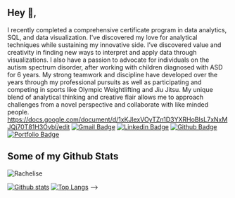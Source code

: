 ## Hey 👋, 
I recently completed a comprehensive certificate program in data analytics, SQL, and data visualization. I've discovered my love for analytical techniques while sustaining my innovative side. I’ve discovered value and creativity in finding new ways to interpret and apply data through visualizations. I also have a passion to advocate for individuals on the autism spectrum disorder, after working with children diagnosed with ASD for 6 years. My strong teamwork and discipline have developed over the years through my professional pursuits as well as participating and competing in sports like Olympic Weightlifting and Jiu Jitsu. My unique blend of analytical thinking and creative flair allows me to approach challenges from a novel perspective and collaborate with like minded people.
https://docs.google.com/document/d/1xKJlexVOyTZn1D3YXRHoBlsL7xNxMJQj70T81H3OvbI/edit
[![Gmail Badge](https://img.shields.io/badge/-rachel_eknight@yahoo.com-c14438?style=flat&logo=Gmail&logoColor=white&link=mailto:rachel_eknight@yahoo.com)](mailto:rachel_eknight@yahoo.com) 
[![Linkedin Badge](https://img.shields.io/badge/-rachelknight1-0072b1?style=flat&logo=Linkedin&logoColor=white&link=https://www.linkedin.com/in/rachelknight1/)](https://www.linkedin.com/in/rachelknight1/) [![Github Badge](https://img.shields.io/badge/-Rachelise-grey?style=flat&logo=github&logoColor=white&link=https://github.com/Rachelise/)](https://www.github.com/Rachelise/) [![Portfolio Badge](https://img.shields.io/badge/portfolio-web-blue?style=flat&link=https://github.com/Rachelise/)](https://github.com/Rachelise/) 
## Some of my Github Stats
<p align=left> <img src=https://komarev.com/ghpvc/?username=Rachelise alt=Rachelise /> </p>

[![Github stats](https://github-readme-stats.vercel.app/api?username=Rachelise&show_icons=true&include_all_commits=true)](https://github.com/Rachelise/github-readme-stats)
[![Top Langs](https://github-readme-stats.vercel.app/api/top-langs/?username=Rachelise&layout=compact)](https://github.com/Rachelise/github-readme-stats)
-->
